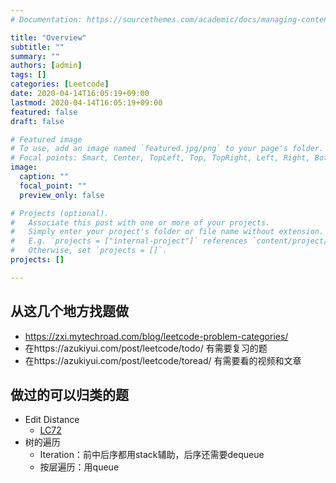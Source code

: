 ```yaml
---
# Documentation: https://sourcethemes.com/academic/docs/managing-content/

title: "Overview"
subtitle: ""
summary: ""
authors: [admin]
tags: []
categories: [Leetcode]
date: 2020-04-14T16:05:19+09:00
lastmod: 2020-04-14T16:05:19+09:00
featured: false
draft: false

# Featured image
# To use, add an image named `featured.jpg/png` to your page's folder.
# Focal points: Smart, Center, TopLeft, Top, TopRight, Left, Right, BottomLeft, Bottom, BottomRight.
image:
  caption: ""
  focal_point: ""
  preview_only: false

# Projects (optional).
#   Associate this post with one or more of your projects.
#   Simply enter your project's folder or file name without extension.
#   E.g. `projects = ["internal-project"]` references `content/project/deep-learning/index.md`.
#   Otherwise, set `projects = []`.
projects: []

---
```


## 从这几个地方找题做

- https://zxi.mytechroad.com/blog/leetcode-problem-categories/
- 在https://azukiyui.com/post/leetcode/todo/ 有需要复习的题
- 在https://azukiyui.com/post/leetcode/toread/ 有需要看的视频和文章

## 做过的可以归类的题

- Edit Distance
  - [LC72](../lc72)
- 树的遍历
  - Iteration：前中后序都用stack辅助，后序还需要dequeue
  - 按层遍历：用queue





